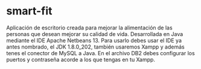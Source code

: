 # smart-fit
Aplicación de escritorio creada para mejorar la alimentación de las personas que desean mejorar su calidad de vida. Desarrollada en Java mediante el IDE Apache Netbeans 13. Para usarlo debes usar el IDE ya antes nombrado, el JDK 1.8.0_202, también usaremos Xampp y además tenes el conector de MySQL a Java. 
En el archivo DB2 debes configurar los puertos y contraseña acorde a los que tengas en tu Xampp. 

